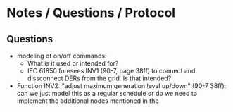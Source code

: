 # Notes / Questions / Protocol


## Questions
- modeling of on/off commands:
  - What is it used or intended for?
  - IEC 61850 foresees INV1 (90-7, page 38ff) to connect and dissconnect DERs from the grid. Is that intended?
- Function INV2: "adjust maximum generation level up/down" (90-7 38ff): can we just model this as a regular schedule or do we need to implement the additional nodes mentioned in the 
